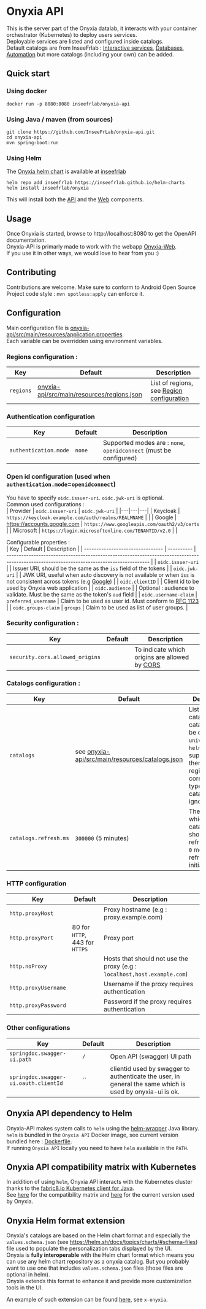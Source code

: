 # Onyxia API

This is the server part of the Onyxia datalab, it interacts with your container orchestrator (Kubernetes) to deploy users services.  
Deployable services are listed and configured inside catalogs.  
Default catalogs are from InseeFrlab : [Interactive services](https://inseefrlab.github.io/helm-charts-interactive-services), [Databases](https://inseefrlab.github.io/helm-charts-databases), [Automation](https://inseefrlab.github.io/helm-charts-automation) but more catalogs (including your own) can be added.

## Quick start

### Using docker

```
docker run -p 8080:8080 inseefrlab/onyxia-api
```

### Using Java / maven (from sources)

```
git clone https://github.com/InseeFrLab/onyxia-api.git
cd onyxia-api
mvn spring-boot:run
```

### Using Helm

The [Onyxia helm chart](https://github.com/InseeFrLab/helm-charts/tree/master/charts/onyxia) is available at [inseefrlab](https://github.com/InseeFrLab/helm-charts)

```
helm repo add inseefrlab https://inseefrlab.github.io/helm-charts
helm install inseefrlab/onyxia
```

This will install both the [API](https://github.com/InseeFrLab/onyxia-api) and the [Web](https://github.com/inseefrlab/onyxia-web) components.

## Usage

Once Onyxia is started, browse to http://localhost:8080 to get the OpenAPI documentation.  
Onyxia-API is primarly made to work with the webapp [Onyxia-Web](https://github.com/inseefrlab/onyxia-web).  
If you use it in other ways, we would love to hear from you :)

## Contributing

Contributions are welcome.
Make sure to conform to Android Open Source Project code style : `mvn spotless:apply` can enforce it.

## Configuration

Main configuration file is [onyxia-api/src/main/resources/application.properties](onyxia-api/src/main/resources/application.properties).  
Each variable can be overridden using environment variables.  

### Regions configuration :
| Key | Default | Description |
| --------------------- | ------- | ------------------------------------------------------------------ |
| `regions` | [onyxia-api/src/main/resources/regions.json](onyxia-api/src/main/resources/regions.json) | List of regions, see [Region configuration](docs/region-configuration.md) |

### Authentication configuration
| Key | Default | Description |
| --------------------- | ------- | ------------------------------------------------------------------ |
| `authentication.mode` | `none` | Supported modes are : `none`, `openidconnect` (must be configured) |

### Open id configuration (used when `authentication.mode`=`openidconnect`)  
You have to specify `oidc.issuer-uri`. `oidc.jwk-uri` is optional.  
Common used configurations :  
| Provider | `oidc.issuer-uri` | `oidc.jwk-uri` |
|---|---|---|
| Keycloak  | `https://keycloak.example.com/auth/realms/REALMNAME` |   |
| Google  | https://accounts.google.com  | `https://www.googleapis.com/oauth2/v3/certs` |
| Microsoft | `https://login.microsoftonline.com/TENANTID/v2.0` |   |

Configurable properties :  
| Key | Default | Description |
| -------------------------------- | ---------- | ---------------------------------------------------------------------------------------------------------------------------------------- |
| `oidc.issuer-uri` | | Issuer URI, should be the same as the `iss` field of the tokens |
| `oidc.jwk-uri` | | JWK URI, useful when auto discovery is not available or when `iss` is not consistent across tokens (e.g [Google](https://stackoverflow.com/questions/38618826/can-i-get-a-consistent-iss-value-for-a-google-openidconnect-id-token)) | 
| `oidc.clientID` | | Client id to be used by Onyxia web application |
| `oidc.audience` | | Optional : audience to validate. Must be the same as the token's `aud` field |
| `oidc.username-claim` | `preferred_username` | Claim to be used as user id. Must conform to [RFC 1123](https://kubernetes.io/docs/concepts/overview/working-with-objects/names/#dns-label-names) |
| `oidc.groups-claim` | `groups` | Claim to be used as list of user groups. |

### Security configuration :
| Key | Default | Description |
| --------------------- | ------- | ------------------------------------------------------------------ |
| `security.cors.allowed_origins` | | To indicate which origins are allowed by [CORS](https://developer.mozilla.org/en-US/docs/Web/HTTP/CORS) |

### Catalogs configuration :

| Key | Default | Description |
| --------------------- | ---------------------------------------------------------------------------------------------- | --------------------------------------------------------------------------------------------------------------------------------------------------------------------- |
| `catalogs` | see [onyxia-api/src/main/resources/catalogs.json](onyxia-api/src/main/resources/catalogs.json) | List of catalogs. Each catalog can be of type `universe` or `helm`. Mixing is supported. If there is no region of corresponding type then the catalog will be ignored |
| `catalogs.refresh.ms` | `300000` (5 minutes) | The rate at which the catalogs should be refreshed. `<= 0` means no refreshs after initial loading |

### HTTP configuration  
| Key | Default | Description |
| --------------------- | ------- | ------------------------------------------------------------------ |
| `http.proxyHost` | | Proxy hostname (e.g : proxy.example.com) |
| `http.proxyPort` | 80 for `HTTP`, 443 for `HTTPS` | Proxy port |
| `http.noProxy` | | Hosts that should not use the proxy (e.g : `localhost,host.example.com`) |
| `http.proxyUsername` | | Username if the proxy requires authentication |
| `http.proxyPassword` | | Password if the proxy requires authentication |

### Other configurations
| Key | Default | Description |
| --------------------- | ------- | ------------------------------------------------------------------ |
| `springdoc.swagger-ui.path` | `/` | Open API (swagger) UI path |
| `springdoc.swagger-ui.oauth.clientId` | `` | clientid used by swagger to authenticate the user, in general the same which is used by onyxia-ui is ok. |

## Onyxia API dependency to Helm

Onyxia-API makes system calls to `helm` using the [helm-wrapper](helm-wrapper) Java library.  
`helm` is bundled in the `Onyxia API` Docker image, see current version bundled here : [Dockerfile](onyxia-api/Dockerfile).  
If running `Onyxia API` locally you need to have `helm` available in the `PATH`.  

## Onyxia API compatibility matrix with Kubernetes

In addition of using `helm`, Onyxia API interacts with the Kubernetes cluster thanks to the [fabric8.io Kubernetes client for Java](https://github.com/fabric8io/kubernetes-client).  
See [here](https://github.com/fabric8io/kubernetes-client#kubernetes-compatibility-matrix) for the compatibility matrix and [here](helm-wrapper/pom.xml#L19) for the current version used by Onyxia.

## Onyxia Helm format extension

Onyxia's catalogs are based on the Helm chart format and especially the `values.schema.json` (see https://helm.sh/docs/topics/charts/#schema-files) file used to populate the personalization tabs displayed by the UI.  
Onyxia is **fully interoperable** with the Helm chart format which means you can use any helm chart repository as a onyxia catalog. But you probably want to use one that includes `values.schema.json` files (those files are optional in helm).  
Onyxia extends this format to enhance it and provide more customization tools in the UI.  

An example of such extension can be found [here](https://github.com/InseeFrLab/helm-charts-interactive-services/blob/main/charts/jupyter-python/values.schema.json#L190), see `x-onyxia`.